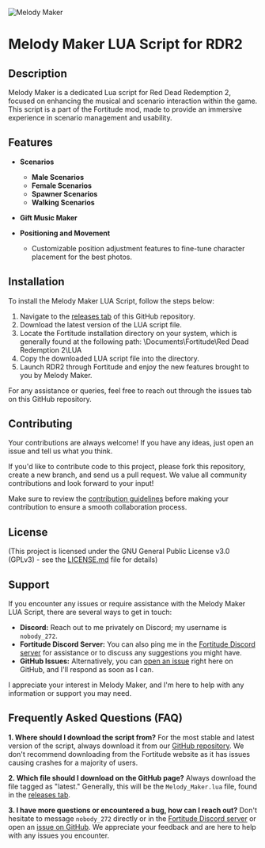 ![Melody Maker](https://cdn.discordapp.com/attachments/1175210784758972476/1179392164229304400/Melody-Maker.jpg?ex=65f1960b&is=65df210b&hm=b234aa4581beff3139a4c93cb339785a4ae8a0f3b81b64e09eec84f6f2fea390&)
# Melody Maker LUA Script for RDR2

## Description

Melody Maker is a dedicated Lua script for Red Dead Redemption 2, focused on enhancing the musical and scenario interaction within the game. This script is a part of the Fortitude mod, made to provide an immersive experience in scenario management and usability.

## Features

- **Scenarios**
  - **Male Scenarios**
  - **Female Scenarios**
  - **Spawner Scenarios**
  - **Walking Scenarios**

- **Gift Music Maker**

- **Positioning and Movement**
  - Customizable position adjustment features to fine-tune character placement for the best photos.

## Installation

To install the Melody Maker LUA Script, follow the steps below:

1. Navigate to the [releases tab](https://github.com/Nobody272/Melody-Maker/releases) of this GitHub repository.
2. Download the latest version of the LUA script file.
3. Locate the Fortitude installation directory on your system, which is generally found at the following path: \Documents\Fortitude\Red Dead Redemption 2\LUA
4. Copy the downloaded LUA script file into the directory.
5. Launch RDR2 through Fortitude and enjoy the new features brought to you by Melody Maker.

For any assistance or queries, feel free to reach out through the issues tab on this GitHub repository.

## Contributing

Your contributions are always welcome! If you have any ideas, just open an issue and tell us what you think.

If you'd like to contribute code to this project, please fork this repository, create a new branch, and send us a pull request. We value all community contributions and look forward to your input!

Make sure to review the [contribution guidelines](https://github.com/Nobody272/Melody-Maker/blob/main/CONTRIBUTING.md) before making your contribution to ensure a smooth collaboration process.

## License

(This project is licensed under the GNU General Public License v3.0 (GPLv3) - see the [LICENSE.md](https://github.com/Nobody272/Melody-Maker/blob/main/LICENSE) file for details)

## Support

If you encounter any issues or require assistance with the Melody Maker LUA Script, there are several ways to get in touch:

- **Discord:** Reach out to me privately on Discord; my username is `nobody_272`.
- **Fortitude Discord Server:** You can also ping me in the [Fortitude Discord server](https://discord.gg/fortitudemod) for assistance or to discuss any suggestions you might have.
- **GitHub Issues:** Alternatively, you can [open an issue](https://github.com/Nobody272/Melody-Maker/issues) right here on GitHub, and I'll respond as soon as I can.

I appreciate your interest in Melody Maker, and I'm here to help with any information or support you may need.

## Frequently Asked Questions (FAQ)

**1. Where should I download the script from?**
For the most stable and latest version of the script, always download it from our [GitHub repository](https://github.com/Nobody272/Melody-Maker). We don't recommend downloading from the Fortitude website as it has issues causing crashes for a majority of users.

**2. Which file should I download on the GitHub page?**
Always download the file tagged as "latest." Generally, this will be the `Melody_Maker.lua` file, found in the [releases tab](https://github.com/Nobody272/Melody-Maker/releases).

**3. I have more questions or encountered a bug, how can I reach out?**
Don't hesitate to message `nobody_272` directly or in the [Fortitude Discord server](https://discord.gg/fortitudemod) or open an [issue on GitHub](https://github.com/Nobody272/Melody-Maker/issues). We appreciate your feedback and are here to help with any issues you encounter.

